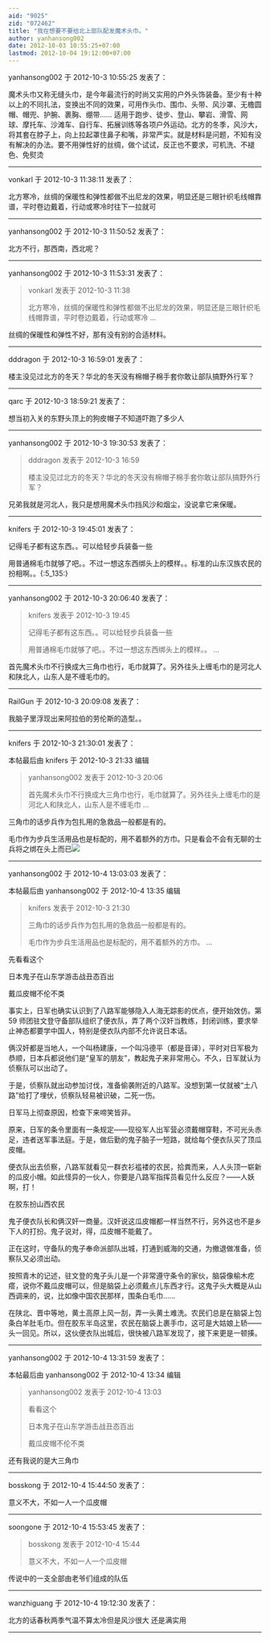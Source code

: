 ```yaml
---
aid: "9025"
zid: "072462"
title: "我在想要不要给北上部队配发魔术头巾。"
author: yanhansong002
date: 2012-10-03 10:55:25+07:00
lastmod: 2012-10-04 19:12:00+07:00
---
```


yanhansong002 于 2012-10-3 10:55:25 发表了：

魔术头巾又称无缝头巾，是今年最流行的时尚又实用的户外头饰装备。至少有十种以上的不同扎法，变换出不同的效果，可用作头巾、围巾、头带、风沙罩、无檐圆帽、帽兜、护腕、裹胸、绷带...... 适用于跑步、徒步、登山、攀岩、滑雪、网球、摩托车、沙滩车、自行车、拓展训练等各项户外运动。北方的冬季，风沙大，将其套在脖子上，向上拉起罩住鼻子和嘴，非常严实。就是材料是问题，不知有没有解决的办法。要不用弹性好的丝绸，做个试试，反正也不要求，可机洗、不褪色、免熨烫

---

vonkarl 于 2012-10-3 11:38:11 发表了：

北方寒冷，丝绸的保暖性和弹性都做不出尼龙的效果，明显还是三眼针织毛线帽靠谱，平时卷边戴着，行动或寒冷时往下一拉就可

---

yanhansong002 于 2012-10-3 11:50:52 发表了：

北方不行，那西南，西北呢？

---

yanhansong002 于 2012-10-3 11:53:31 发表了：

> vonkarl 发表于 2012-10-3 11:38
>
> 北方寒冷，丝绸的保暖性和弹性都做不出尼龙的效果，明显还是三眼针织毛线帽靠谱，平时卷边戴着，行动或寒冷 ...

丝绸的保暖性和弹性不好，那有没有别的合适材料。

---

dddragon 于 2012-10-3 16:59:01 发表了：

楼主没见过北方的冬天？华北的冬天没有棉帽子棉手套你敢让部队搞野外行军？

---

qarc 于 2012-10-3 18:59:21 发表了：

想当初入关的东野头顶上的狗皮帽子不知道吓跑了多少人

---

yanhansong002 于 2012-10-3 19:30:53 发表了：

> dddragon 发表于 2012-10-3 16:59
>
> 楼主没见过北方的冬天？华北的冬天没有棉帽子棉手套你敢让部队搞野外行军？

兄弟我就是河北人，我只是想用魔术头巾挡风沙和烟尘，没说拿它来保暖。

---

knifers 于 2012-10-3 19:45:01 发表了：

记得毛子都有这东西。。可以给轻步兵装备一些

用普通棉毛巾就够了吧。。不过一想这东西绑头上的模样。。标准的山东汉族农民的扮相啊。。{:5_135:}

---

yanhansong002 于 2012-10-3 20:06:40 发表了：

> knifers 发表于 2012-10-3 19:45
>
> 记得毛子都有这东西。。可以给轻步兵装备一些
>
> 用普通棉毛巾就够了吧。。不过一想这东西绑头上的模样。。 ...

首先魔术头巾不行换成大三角巾也行，毛巾就算了。另外往头上缠毛巾的是河北人和陕北人，山东人是不缠毛巾的。

---

RailGun 于 2012-10-3 20:09:08 发表了：

我脑子里浮现出来阿拉伯的劳伦斯的造型。。

---

knifers 于 2012-10-3 21:30:01 发表了：

本帖最后由 knifers 于 2012-10-3 21:33 编辑

> yanhansong002 发表于 2012-10-3 20:06
>
> 首先魔术头巾不行换成大三角巾也行，毛巾就算了。另外往头上缠毛巾的是河北人和陕北人，山东人是不缠毛巾 ...

三角巾的话步兵作为包扎用的急救品一般都是有的。

毛巾作为步兵生活用品也是标配的，用不着额外的方巾。只是看会不会有无聊的士兵将之绑在头上而已![](http://pic2.997788.com/bbspic/00/0000/000001/00000135/00000135497a.jpg)

---

yanhansong002 于 2012-10-4 13:03:03 发表了：

本帖最后由 yanhansong002 于 2012-10-4 13:35 编辑

> knifers 发表于 2012-10-3 21:30
>
> 三角巾的话步兵作为包扎用的急救品一般都是有的。
>
> 毛巾作为步兵生活用品也是标配的，用不着额外的方巾。 ...

先看看这个

日本鬼子在山东学游击战丑态百出

戴瓜皮帽不伦不类

事实上，日军也确实认识到了八路军能够隐入人海无踪影的优点，便开始效仿。第 59 师团驻文登守备部队组织了便衣队，弄了两个汉奸当教练，封闭训练，要求举止神态都要学中国人，特别是便衣队内部不允许说日本话。

俩汉奸都是当地人，一个叫杨建康，一个叫冯德平（都是音译），平时对日军极为恭顺，日本兵都说他们是“皇军的朋友”，教起鬼子来非常用心。不久，日军就认为侦察队可以出动了。

于是，侦察队就出动参加讨伐，准备偷袭附近的八路军。没想到第一仗就被“土八路”给打了埋伏，侦察队轻易被识破，二死一伤。

日军马上彻查原因，检查下来啼笑皆非。

原来，日军的条令里面有一条规定——现役军人出军营必须戴帽穿鞋，不可光头赤足，违者送军事法庭。于是，做后勤的鬼子脑子一短路，就给每个便衣队买了顶瓜皮帽。

便衣队出去侦察，八路军就看见一群衣衫褴褛的农民，拾粪而来，人人头顶一崭新的瓜皮小帽。如此怪异的一伙人，你要是八路军指挥员看见什么反应？——人妖啊，打！

在胶东扮山西农民

鬼子便衣队长和俩汉奸一商量。汉奸说这瓜皮帽都一样当然不行，另外这也不是乡下人的打扮。鬼子说对，得，瓜皮帽不能戴了。

正在这时，守备队的鬼子奉命派部队出城，打通到威海的交通，为撤退做准备，侦察队又必须出动。

按照青木的记述，驻文登的鬼子头儿是一个非常遵守条令的家伙，脑袋像榆木疙瘩，说你不戴瓜皮帽可以，但是脑袋上必须戴点儿东西才行。这鬼子头大概是从山西调来的，说，比如像中国农民那样，围条白毛巾……

在陕北、晋中等地，黄土高原上风一刮，弄一头黄土难洗。农民们总是在脑袋上包条白羊肚毛巾。但在胶东半岛这里，农民在脑袋上裹手巾，这可是大姑娘上轿——头一回见。所以，这伙便衣队出城后，很快被八路军发现了，接下来更是一顿揍。

---

yanhansong002 于 2012-10-4 13:31:59 发表了：

本帖最后由 yanhansong002 于 2012-10-4 13:34 编辑

> yanhansong002 发表于 2012-10-4 13:03
>
> 看看这个
>
> 日本鬼子在山东学游击战丑态百出
>
> 戴瓜皮帽不伦不类

还有我说的是大三角巾

---

bosskong 于 2012-10-4 15:44:50 发表了：

意义不大，不如一人一个瓜皮帽

---

soongone 于 2012-10-4 15:53:45 发表了：

> bosskong 发表于 2012-10-4 15:44
>
> 意义不大，不如一人一个瓜皮帽

传说中的一支全部由老爷们组成的队伍

---

wanzhiguang 于 2012-10-4 19:12:30 发表了：

北方的话春秋两季气温不算太冷但是风沙很大 还是满实用

---
